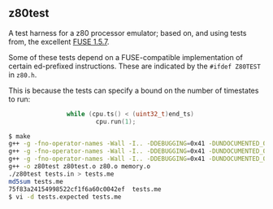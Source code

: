 z80test
-------

A test harness for a z80 processor emulator; based on, and using tests from,
the excellent [FUSE 1.5.7](http://fuse-emulator.sourceforge.net/).

Some of these tests depend on a FUSE-compatible implementation of certain ed-prefixed instructions.
These are indicated by the ```#ifdef Z80TEST``` in ```z80.h```.

This is because the tests can specify a bound on the number of timestates to run:
```c++
                while (cpu.ts() < (uint32_t)end_ts)
                        cpu.run(1);
```

```bash
$ make
g++ -g -fno-operator-names -Wall -I.. -DDEBUGGING=0x41 -DUNDOCUMENTED_OPS -DNO_CHECKPOINT -D'PRINTER(x)=x' -DZ80TEST  -c -o z80test.o z80test.cc
g++ -g -fno-operator-names -Wall -I.. -DDEBUGGING=0x41 -DUNDOCUMENTED_OPS -DNO_CHECKPOINT -D'PRINTER(x)=x' -DZ80TEST -o z80.o -c ../z80.cpp
g++ -g -fno-operator-names -Wall -I.. -DDEBUGGING=0x41 -DUNDOCUMENTED_OPS -DNO_CHECKPOINT -D'PRINTER(x)=x' -DZ80TEST -o memory.o -c ../memory.cpp
g++ -o z80test z80test.o z80.o memory.o
./z80test tests.in > tests.me
md5sum tests.me
75f83a24154998522cf1f6a60c0042ef  tests.me
$ vi -d tests.expected tests.me
```
